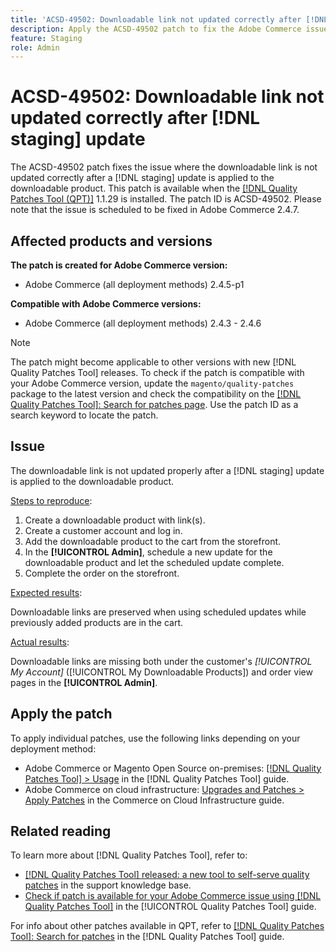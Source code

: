 ```yaml
---
title: 'ACSD-49502: Downloadable link not updated correctly after [!DNL staging] update'
description: Apply the ACSD-49502 patch to fix the Adobe Commerce issue where the downloadable link is not updated correctly after a [!DNL staging] update is applied to the downloadable product.
feature: Staging
role: Admin
---
```

# ACSD-49502: Downloadable link not updated correctly after [!DNL staging] update

The ACSD-49502 patch fixes the issue where the downloadable link is not updated correctly after a [!DNL staging] update is applied to the downloadable product. This patch is available when the [[!DNL Quality Patches Tool (QPT)]](https://experienceleague.adobe.com/en/docs/commerce-knowledge-base/kb/announcements/commerce-announcements/magento-quality-patches-released-new-tool-to-self-serve-quality-patches) 1.1.29 is installed. The patch ID is ACSD-49502. Please note that the issue is scheduled to be fixed in Adobe Commerce 2.4.7.

## Affected products and versions

**The patch is created for Adobe Commerce version:**

* Adobe Commerce (all deployment methods) 2.4.5-p1

**Compatible with Adobe Commerce versions:**

* Adobe Commerce (all deployment methods) 2.4.3 - 2.4.6

>[!NOTE]
>
>The patch might become applicable to other versions with new [!DNL Quality Patches Tool] releases. To check if the patch is compatible with your Adobe Commerce version, update the `magento/quality-patches` package to the latest version and check the compatibility on the [[!DNL Quality Patches Tool]: Search for patches page](https://experienceleague.adobe.com/tools/commerce-quality-patches/index.html). Use the patch ID as a search keyword to locate the patch.

## Issue

The downloadable link is not updated properly after a [!DNL staging] update is applied to the downloadable product.

<u>Steps to reproduce</u>:

1. Create a downloadable product with link(s).
1. Create a customer account and log in.
1. Add the downloadable product to the cart from the storefront.
1. In the **[!UICONTROL Admin]**, schedule a new update for the downloadable product and let the scheduled update complete.
1. Complete the order on the storefront.

<u>Expected results</u>:

Downloadable links are preserved when using scheduled updates while previously added products are in the cart.

<u>Actual results</u>:

Downloadable links are missing both under the customer's *[!UICONTROL My Account]* ([!UICONTROL My Downloadable Products]) and order view pages in the  **[!UICONTROL Admin]**.

## Apply the patch

To apply individual patches, use the following links depending on your deployment method:

* Adobe Commerce or Magento Open Source on-premises: [[!DNL Quality Patches Tool] > Usage](/help/tools/quality-patches-tool/usage.md) in the [!DNL Quality Patches Tool] guide.
* Adobe Commerce on cloud infrastructure: [Upgrades and Patches > Apply Patches](https://experienceleague.adobe.com/docs/commerce-cloud-service/user-guide/develop/upgrade/apply-patches.html) in the Commerce on Cloud Infrastructure guide.

## Related reading

To learn more about [!DNL Quality Patches Tool], refer to:

* [[!DNL Quality Patches Tool] released: a new tool to self-serve quality patches](https://experienceleague.adobe.com/en/docs/commerce-knowledge-base/kb/announcements/commerce-announcements/magento-quality-patches-released-new-tool-to-self-serve-quality-patches) in the support knowledge base.
* [Check if patch is available for your Adobe Commerce issue using [!DNL Quality Patches Tool]](/help/tools/quality-patches-tool/patches-available-in-qpt/check-patch-for-magento-issue-with-magento-quality-patches.md) in the [!UICONTROL Quality Patches Tool] guide.


For info about other patches available in QPT, refer to [[!DNL Quality Patches Tool]: Search for patches](https://experienceleague.adobe.com/tools/commerce-quality-patches/index.html) in the [!DNL Quality Patches Tool] guide.

